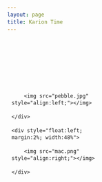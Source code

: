 ```yaml
---
layout: page
title: Karion Time
---
```


<br>
<center>
	<strong style="font-size:12vw;">
		<script src="karion.js"></script>
	</strong>
</center>
<br>
<br>
<br>
<br>

<div>
    <div style="float:left; margin:2%; width:48%">
		
		<img src="pebble.jpg" style="align:left;"></img>
          
    </div>

    <div style="float:left; margin:2%; width:48%">
        
        <img src="mac.png" style="align:right;"></img>

    </div>

</div>

<br><br>
